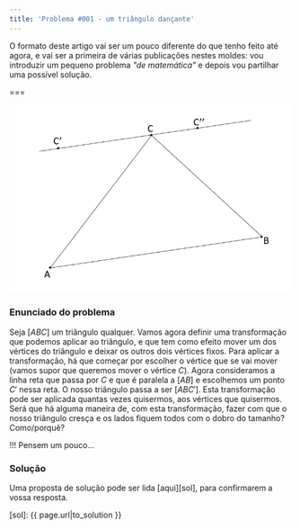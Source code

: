```yaml
---
title: 'Problema #001 - um triângulo dançante'
---
```


O formato deste artigo vai ser um pouco diferente do que tenho feito até agora, e vai ser a primeira de várias publicações nestes moldes: vou introduzir um pequeno problema _"de matemática"_ e depois vou partilhar uma possível solução.

===

![Uma esquematização do processo explicado em baixo](dancing_triangle_scheme.png)

### Enunciado do problema

Seja $[ABC]$ um triângulo qualquer. Vamos agora definir uma transformação que podemos aplicar ao triângulo, e que tem como efeito mover um dos vértices do triângulo e deixar os outros dois vértices fixos. Para aplicar a transformação, há que começar por escolher o vértice que se vai mover (vamos supor que queremos mover o vértice $C$). Agora consideramos a linha reta que passa por $C$ e que é paralela a $[AB]$ e escolhemos um ponto $C'$ nessa reta. O nosso triângulo passa a ser $[ABC']$. Esta transformação pode ser aplicada quantas vezes quisermos, aos vértices que quisermos.<br />
Será que há alguma maneira de, com esta transformação, fazer com que o nosso triângulo cresça e os lados fiquem todos com o dobro do tamanho? Como/porquê?

!!! Pensem um pouco...

### Solução

Uma proposta de solução pode ser lida [aqui][sol], para confirmarem a vossa resposta.

[sol]: {{ page.url|to_solution }}
